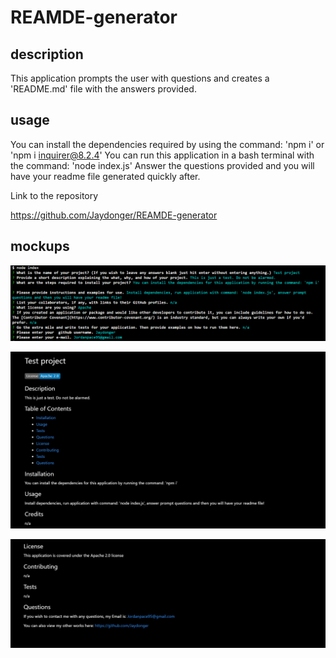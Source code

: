 # REAMDE-generator

## description 
This application prompts the user with questions and creates a 'README.md' file with the answers provided.

## usage
You can install the dependencies required by using the command: 'npm i' or 'npm i inquirer@8.2.4'
You can run this application in a bash terminal with the command: 'node index.js'
Answer the questions provided and you will have your readme file generated quickly after.

Link to the repository 

https://github.com/Jaydonger/REAMDE-generator 

## mockups

![Alt text](/Develop/Images/Prompt-questions.png?raw=true "Prompt questions")

![Alt text](/Develop/Images/Readme-preview.png?raw=true "Preview of README file")

![Alt text](/Develop/Images/Readme-preview-cont.png?raw=true "Preview of README file continued")
